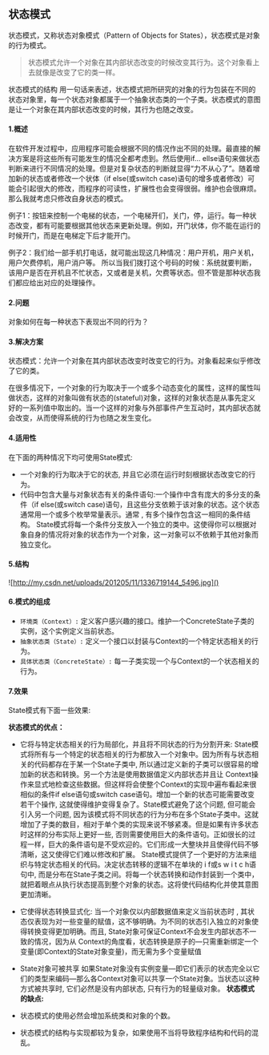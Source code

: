 ## 状态模式

状态模式，又称状态对象模式（Pattern of Objects for States），状态模式是对象的行为模式。

>状态模式允许一个对象在其内部状态改变的时候改变其行为。这个对象看上去就像是改变了它的类一样。

状态模式的结构
用一句话来表述，状态模式把所研究的对象的行为包装在不同的状态对象里，每一个状态对象都属于一个抽象状态类的一个子类。状态模式的意图是让一个对象在其内部状态改变的时候，其行为也随之改变。

#### 1.概述

在软件开发过程中，应用程序可能会根据不同的情况作出不同的处理。最直接的解决方案是将这些所有可能发生的情况全都考虑到。然后使用if... ellse语句来做状态判断来进行不同情况的处理。但是对复杂状态的判断就显得“力不从心了”。随着增加新的状态或者修改一个状体（if else(或switch case)语句的增多或者修改）可能会引起很大的修改，而程序的可读性，扩展性也会变得很弱。维护也会很麻烦。那么我就考虑只修改自身状态的模式。

例子1：按钮来控制一个电梯的状态，一个电梯开们，关门，停，运行。每一种状态改变，都有可能要根据其他状态来更新处理。例如，开门状体，你不能在运行的时候开门，而是在电梯定下后才能开门。

例子2：我们给一部手机打电话，就可能出现这几种情况：用户开机，用户关机，用户欠费停机，用户消户等。 所以当我们拨打这个号码的时候：系统就要判断，该用户是否在开机且不忙状态，又或者是关机，欠费等状态。但不管是那种状态我们都应给出对应的处理操作。

#### 2.问题

对象如何在每一种状态下表现出不同的行为？
#### 3.解决方案

状态模式：允许一个对象在其内部状态改变时改变它的行为。对象看起来似乎修改了它的类。

在很多情况下，一个对象的行为取决于一个或多个动态变化的属性，这样的属性叫做状态，这样的对象叫做有状态的(stateful)对象，这样的对象状态是从事先定义好的一系列值中取出的。当一个这样的对象与外部事件产生互动时，其内部状态就会改变，从而使得系统的行为也随之发生变化。
#### 4.适用性

在下面的两种情况下均可使用State模式:
- 一个对象的行为取决于它的状态, 并且它必须在运行时刻根据状态改变它的行为。
- 代码中包含大量与对象状态有关的条件语句:一个操作中含有庞大的多分支的条件（if else(或switch case)语句，且这些分支依赖于该对象的状态。这个状态通常用一个或多个枚举常量表示。通常 , 有多个操作包含这一相同的条件结构。 State模式将每一个条件分支放入一个独立的类中。这使得你可以根据对象自身的情况将对象的状态作为一个对象，这一对象可以不依赖于其他对象而独立变化。
#### 5.结构


![http://my.csdn.net/uploads/201205/11/1336719144_5496.jpg]()
#### 6.模式的组成
  
- `环境类（Context）:`  定义客户感兴趣的接口。维护一个ConcreteState子类的实例，这个实例定义当前状态。
- `抽象状态类（State）:`  定义一个接口以封装与Context的一个特定状态相关的行为。
- `具体状态类（ConcreteState）:`  每一子类实现一个与Context的一个状态相关的行为。
#### 7.效果
  
  State模式有下面一些效果:
  
  **状态模式的优点：**
  - 它将与特定状态相关的行为局部化，并且将不同状态的行为分割开来: State模式将所有与一个特定的状态相关的行为都放入一个对象中。因为所有与状态相关的代码都存在于某一个State子类中, 所以通过定义新的子类可以很容易的增加新的状态和转换。另一个方法是使用数据值定义内部状态并且让 Context操作来显式地检查这些数据。但这样将会使整个Context的实现中遍布看起来很相似的条件if else语句或switch case语句。增加一个新的状态可能需要改变若干个操作, 这就使得维护变得复杂了。State模式避免了这个问题, 但可能会引入另一个问题, 因为该模式将不同状态的行为分布在多个State子类中。这就增加了子类的数目，相对于单个类的实现来说不够紧凑。但是如果有许多状态时这样的分布实际上更好一些, 否则需要使用巨大的条件语句。正如很长的过程一样，巨大的条件语句是不受欢迎的。它们形成一大整块并且使得代码不够清晰，这又使得它们难以修改和扩展。 State模式提供了一个更好的方法来组织与特定状态相关的代码。决定状态转移的逻辑不在单块的 i f或s w i t c h语句中, 而是分布在State子类之间。将每一个状态转换和动作封装到一个类中，就把着眼点从执行状态提高到整个对象的状态。这将使代码结构化并使其意图更加清晰。
  
  - 它使得状态转换显式化: 当一个对象仅以内部数据值来定义当前状态时 , 其状态仅表现为对一些变量的赋值，这不够明确。为不同的状态引入独立的对象使得转换变得更加明确。而且, State对象可保证Context不会发生内部状态不一致的情况，因为从 Context的角度看，状态转换是原子的—只需重新绑定一个变量(即Context的State对象变量)，而无需为多个变量赋值
  
  - State对象可被共享 如果State对象没有实例变量—即它们表示的状态完全以它们的类型来编码—那么各Context对象可以共享一个State对象。当状态以这种方式被共享时, 它们必然是没有内部状态, 只有行为的轻量级对象。
  **状态模式的缺点:**
  - 状态模式的使用必然会增加系统类和对象的个数。
  - 状态模式的结构与实现都较为复杂，如果使用不当将导致程序结构和代码的混乱。